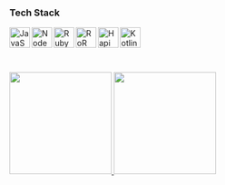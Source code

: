 ### Tech Stack
<a href="#"><img align="left" alt="JavaScript" title="JavaScript" width="36px" src="https://upload.wikimedia.org/wikipedia/commons/9/99/Unofficial_JavaScript_logo_2.svg" /></a>
  <a href="https://nodejs.org/"><img align="left" alt="NodeJS" title="NodeJS" width="36px" src="https://seeklogo.com/images/N/nodejs-logo-FBE122E377-seeklogo.com.png" /></a>
  <a href="#"><img align="left" alt="Ruby" title="Ruby" height="36px" src="https://upload.wikimedia.org/wikipedia/commons/7/73/Ruby_logo.svg" /></a>
  <a href="https://https://rubyonrails.org//"><img align="left" alt="RoR" title="RoR" height="36px" src="https://upload.wikimedia.org/wikipedia/commons/6/62/Ruby_On_Rails_Logo.svg" /></a>
  <a href="https://hapi.dev/"><img align="left" alt="Hapi" title="Hapi (NodeJS HTTP Framework)" width="36px" src="https://avatars.githubusercontent.com/u/3774533?s=200&v=4" /></a>
  <a href="#"><img align="left" alt="Kotlin" title="Kotlin" width="36px" src="https://upload.wikimedia.org/wikipedia/commons/0/06/Kotlin_Icon.svg" /></a>
<br>
<br>

<br>
<p align="left">
<a href="https://github.com/gilangadhan">
  <img height="180em" src="https://github-readme-stats-eight-theta.vercel.app/api?username=sarijk&show_icons=true&theme=algolia&include_all_commits=true&count_private=true"/>
  <img height="180em" src="https://github-readme-stats-eight-theta.vercel.app/api/top-langs/?username=sarijk&layout=compact&langs_count=8&theme=algolia"/>
</a>
</p>
